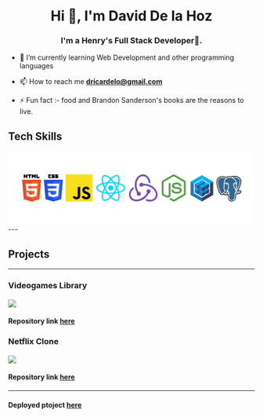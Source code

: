 <h1 align="center">Hi 👋, I'm David De la Hoz</h1>
<h3 align="center">I'm a Henry's Full Stack Developer🌟.</h3>


- 🌱 I’m currently learning Web Development and other programming languages

- 📫 How to reach me **dricardelo@gmail.com**

- ⚡ Fun fact :- food and Brandon Sanderson's books are the reasons to live.

## Tech Skills
<img align="center" src="./assets/Technologies.png"/>
---

## Projects

---
### Videogames Library
<img align="center" src="./assets/Mi video.gif">

#### Repository link [here](https://github.com/Daviddlh1/Videogames-library-app)

### Netflix Clone
<img align="center" src="./assets/Netflix-clone.gif">

#### Repository link [here](https://github.com/Daviddlh1/Netflix-clone)
---
#### Deployed ptoject [here](https://netflix-clone-19504.web.app/)

